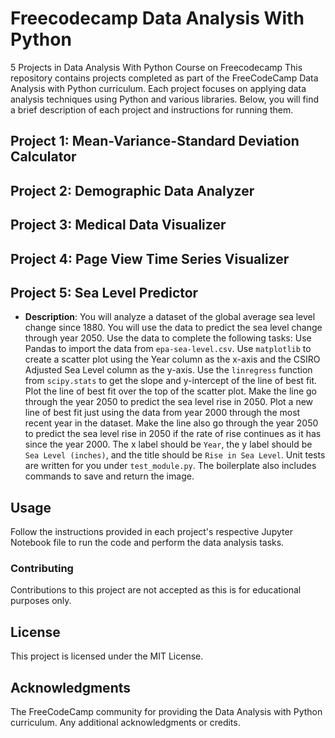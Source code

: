 # Freecodecamp Data Analysis With Python
5 Projects in Data Analysis With Python Course on Freecodecamp
This repository contains projects completed as part of the FreeCodeCamp Data Analysis with Python curriculum. Each project focuses on applying data analysis techniques using Python and various libraries. Below, you will find a brief description of each project and instructions for running them.
## Project 1: Mean-Variance-Standard Deviation Calculator
## Project 2: Demographic Data Analyzer
## Project 3: Medical Data Visualizer
## Project 4: Page View Time Series Visualizer
## Project 5: Sea Level Predictor
- **Description**: You will analyze a dataset of the global average sea level change since 1880. You will use the data to predict the sea level change through year 2050.
Use the data to complete the following tasks:
Use Pandas to import the data from `epa-sea-level.csv`.
Use `matplotlib` to create a scatter plot using the Year column as the x-axis and the CSIRO Adjusted Sea Level column as the y-axis.
Use the `linregress` function from `scipy.stats` to get the slope and y-intercept of the line of best fit. Plot the line of best fit over the top of the scatter plot. Make the line go through the year 2050 to predict the sea level rise in 2050.
Plot a new line of best fit just using the data from year 2000 through the most recent year in the dataset. Make the line also go through the year 2050 to predict the sea level rise in 2050 if the rate of rise continues as it has since the year 2000.
The x label should be `Year`, the y label should be `Sea Level (inches)`, and the title should be `Rise in Sea Level`.
Unit tests are written for you under `test_module.py`.
The boilerplate also includes commands to save and return the image.

## Usage
Follow the instructions provided in each project's respective Jupyter Notebook file to run the code and perform the data analysis tasks.

### Contributing
Contributions to this project are not accepted as this is for educational purposes only.

## License
This project is licensed under the MIT License.

## Acknowledgments
The FreeCodeCamp community for providing the Data Analysis with Python curriculum.
Any additional acknowledgments or credits.
